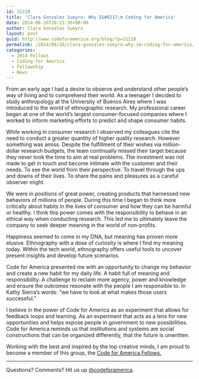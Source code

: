 ```yaml
---
id: 31210
title: 'Clara Gonzalez Sueyro: Why I&#8217;m Coding for America'
date: 2014-06-26T20:21:36+00:00
author: Clara Gonzalez Sueyro
layout: post
guid: http://www.codeforamerica.org/blog/?p=31210
permalink: /2014/06/26/clara-gonzalez-sueyro-why-im-coding-for-america/
categories:
  - 2014 Fellows
  - Coding for America
  - Fellowship
  - News
---
```

<p dir="ltr">
  From an early age I had a desire to observe and understand other people’s way of living and to comprehend their world. As a teenager I decided to study anthropology at the University of Buenos Aires where I was introduced to the world of ethnographic research. My professional career began at one of the world’s largest consumer-focused companies where I worked to inform marketing efforts to predict and shape consumer habits.
</p>

<p dir="ltr">
  While working in consumer research I observed my colleagues cite the need to conduct a greater quantity of higher quality research. However something was amiss. Despite the fulfillment of their wishes via million-dollar research budgets, the team continually missed their target because they never took the time to aim at real problems. The investment was not made to get in touch and become intimate with the customer and their needs. To see the world from their perspective. To travel through the ups and downs of their lives. To share the pains and pleasures as a careful observer might.
</p>

<p dir="ltr">
  We were in positions of great power, creating products that harnessed new behaviors of millions of people. During this time I began to think more critically about habits in the lives of consumer and how they can be harmful or healthy. I think this power comes with the responsibility to behave in an ethical way when conducting research. This led me to ultimately leave the company to seek deeper meaning in the world of non-profits.
</p>

<p dir="ltr">
  Happiness seemed to come in my DNA, but meaning has proven more elusive. Ethnography with a dose of curiosity is where I find my meaning today. Within the tech world, ethnography offers useful tools to uncover present insights and develop future scenarios.
</p>

<p dir="ltr">
  Code for America presented me with an opportunity to change my behavior and create a new habit for my daily life. A habit full of meaning and responsibility. A challenge to reclaim more agency, power and knowledge and ensure the outcomes resonate with the people I am responsible to. In Kathy Sierra&#8217;s words: “we have to look at what makes those users successful.”
</p>

<p dir="ltr">
  I believe in the power of Code for America as an experiment that allows for feedback loops and learning. As an experiment that acts as a lens for new opportunities and helps expose people in government to new possibilities. Code for America reminds us that institutions and systems are social constructions that can be organized differently, that the future is unwritten.
</p>

Working with the best and inspired by the top creative minds, I am proud to become a member of this group, the [Code for America Fellows.](http://www.codeforamerica.org/about/fellowship/)

* * *

Questions? Comments? Hit us up <a href="http://twitter.com/codeforamerica" target="_blank">@codeforamerica</a>.